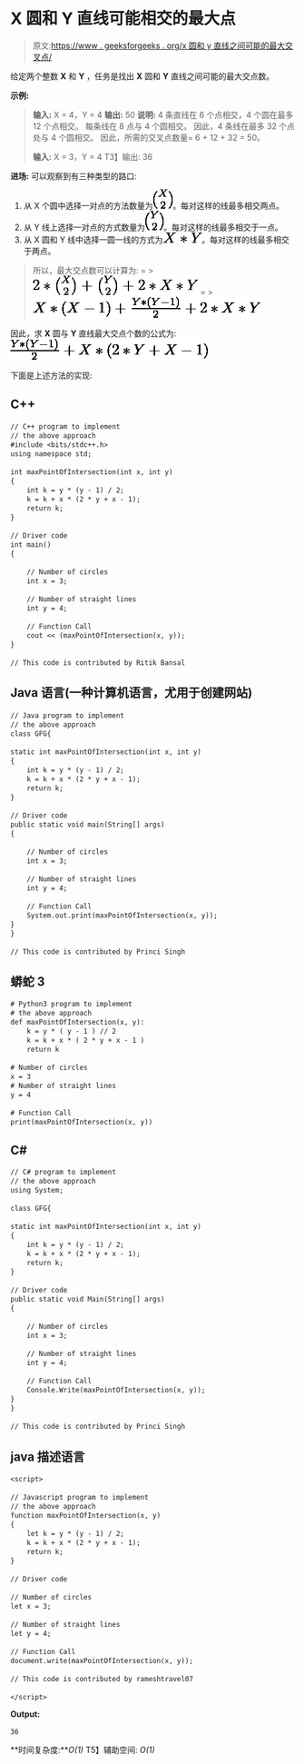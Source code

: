 # X 圆和 Y 直线可能相交的最大点

> 原文:[https://www . geeksforgeeks . org/x 圆和 y 直线之间可能的最大交叉点/](https://www.geeksforgeeks.org/maximum-points-of-intersections-possible-among-x-circles-and-y-straight-lines/)

给定两个整数 **X** 和 **Y** ，任务是找出 **X** 圆和 **Y** 直线之间可能的最大交点数。

**示例:**

> **输入:** X = 4，Y = 4
> **输出:** 50
> **说明:**
> 4 条直线在 6 个点相交，4 个圆在最多 12 个点相交。
> 每条线在 8 点与 4 个圆相交。
> 因此，4 条线在最多 32 个点处与 4 个圆相交。
> 因此，所需的交叉点数量= 6 + 12 + 32 = 50。
> 
> **输入:** X = 3，Y = 4
> T3】输出: 36

**进场:**
可以观察到有三种类型的路口:

1.  从 X 个圆中选择一对点的方法数量为![\binom{X}{2}  ](img/e8261aa88e9c12c1ae569401c7f6ba8e.png "Rendered by QuickLaTeX.com")。每对这样的线最多相交两点。
2.  从 Y 线上选择一对点的方式数量为![\binom{Y}{2}  ](img/004fa904b332419ae838a1f9e57a46d6.png "Rendered by QuickLaTeX.com")。每对这样的线最多相交于一点。
3.  从 X 圆和 Y 线中选择一圆一线的方式为![X*Y  ](img/e0c8ce42ab475ff3807f8baae2b14ce1.png "Rendered by QuickLaTeX.com")。每对这样的线最多相交于两点。

> 所以，最大交点数可以计算为:
> = > ![2*\binom{X}{2} + \binom{Y}{2} + 2*X*Y  ](img/d3208b9bda1f49d31dbf4356ea551df8.png "Rendered by QuickLaTeX.com")
> = > ![X*(X - 1) + \frac{Y*(Y - 1)}{2} + 2*X*Y  ](img/c0e096926c094be49109d900edfada14.png "Rendered by QuickLaTeX.com")

因此，求 **X** 圆与 **Y** 直线最大交点个数的公式为:
![\frac{Y*(Y - 1)}{2} + X*(2*Y + X - 1)  ](img/32b6ef2d079479d08b0fc9cad3663e5c.png "Rendered by QuickLaTeX.com")

下面是上述方法的实现:

## C++

```
// C++ program to implement
// the above approach
#include <bits/stdc++.h>
using namespace std;

int maxPointOfIntersection(int x, int y)
{
    int k = y * (y - 1) / 2;
    k = k + x * (2 * y + x - 1);
    return k;
}

// Driver code
int main()
{

    // Number of circles
    int x = 3;

    // Number of straight lines
    int y = 4;

    // Function Call
    cout << (maxPointOfIntersection(x, y));
}

// This code is contributed by Ritik Bansal
```

## Java 语言(一种计算机语言，尤用于创建网站)

```
// Java program to implement
// the above approach
class GFG{

static int maxPointOfIntersection(int x, int y)
{
    int k = y * (y - 1) / 2;
    k = k + x * (2 * y + x - 1);
    return k;
}

// Driver code
public static void main(String[] args)
{

    // Number of circles
    int x = 3;

    // Number of straight lines
    int y = 4;

    // Function Call
    System.out.print(maxPointOfIntersection(x, y));
}
}

// This code is contributed by Princi Singh
```

## 蟒蛇 3

```
# Python3 program to implement
# the above approach
def maxPointOfIntersection(x, y):
    k = y * ( y - 1 ) // 2
    k = k + x * ( 2 * y + x - 1 )
    return k

# Number of circles
x = 3
# Number of straight lines
y = 4

# Function Call
print(maxPointOfIntersection(x, y))
```

## C#

```
// C# program to implement
// the above approach
using System;

class GFG{

static int maxPointOfIntersection(int x, int y)
{
    int k = y * (y - 1) / 2;
    k = k + x * (2 * y + x - 1);
    return k;
}

// Driver code
public static void Main(String[] args)
{

    // Number of circles
    int x = 3;

    // Number of straight lines
    int y = 4;

    // Function Call
    Console.Write(maxPointOfIntersection(x, y));
}
}

// This code is contributed by Princi Singh
```

## java 描述语言

```
<script>

// Javascript program to implement
// the above approach
function maxPointOfIntersection(x, y)
{
    let k = y * (y - 1) / 2;
    k = k + x * (2 * y + x - 1);
    return k;
}

// Driver code

// Number of circles
let x = 3;

// Number of straight lines
let y = 4;

// Function Call
document.write(maxPointOfIntersection(x, y));

// This code is contributed by rameshtravel07

</script>
```

**Output:** 

```
36
```

**时间复杂度:***O(1)*
T5】辅助空间: *O(1)*